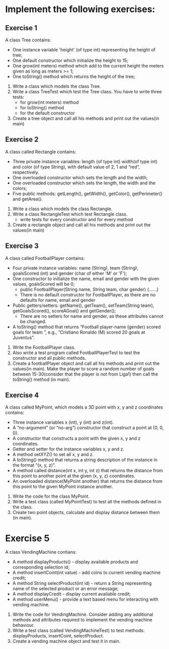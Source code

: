 # Implement the following exercises:

## Exercise 1

A class Tree contains:
- One instance variable 'height' (of type int) representing the height of tree;
- One default constructor which initialize the height to 15;
- One grow(int meters) method which add to the current height the meters given as long as meters >= 1;
- One toString() method which returns the height of the tree;
   
1. Write a class which models the class Tree. 
2. Write a class TreeTest which test the Tree class. You have to write three tests:
    * for grow(int meters) method
    * for toString() method
    * for the default constructor
3. Create a tree object and call all his methods and print out the values(in main)

## Exercise 2

A class called Rectangle contains:
- Three private instance variables: length (of type int) width(of type int) and color (of type String), with default value of 2, 1 and “red”, respectively.
- One overloaded constructor which sets the length and the width;
- One overloaded constructor which sets the length, the width and the colors;
- Five public methods: getLength(), getWidth(), getColor(), getPerimeter() and getArea().

1. Write a class which models the class Rectangle.
2. Write a class RectangleTest which test Rectangle class.
    * write tests for every constructor and for every method
3. Create a rectangle object and call all his methods and print out the values(in main)


## Exercise 3 

A class called FootballPlayer contains:
- Four private instance variables: name (String), team (String), goalsScored (int) and gender (char of either 'M' or 'F');
- One constructor to initialize the name, email and gender with the given values, goalsScored will be 0;
    * public FootballPlayer(String name, String team, char gender) {……}
    * There is no default constructor for FootballPlayer, as there are no defaults for name, email and gender
- Public getters/setters: getName(), getTeam(), setTeam(String team), getGoalsScored(), scoreAGoal() and getGender();
    * There are no setters for name and gender, as these attributes cannot be changed.
- A toString() method that returns “Football player-name (gender) scored <goalsScored> goals for team ”, e.g., “Cristiano Ronaldo (M) scored 20 goals at Juventus”.

1. Write the FootballPlayer class.
2. Also write a test program called FootballPlayerTest to test the constructor and all public methods.
3. Create a footballPlayer object and call all his methods and print out the values(in main). Make the player to score a random number of goals between 15-30(consider that the player is not from Liga1) then call the toString() method (in main).

## Exercise 4

A class called MyPoint, which models a 3D point with x, y and z coordinates contains:
- Three instance variables x (int), y (int) and z(int).
- A “no-argument” (or “no-arg”) constructor that construct a point at (0, 0, 0).
- A constructor that constructs a point with the given x, y and z coordinates.
- Getter and setter for the instance variables x, y and z.
- A method setXYZ() to set all  x, y and z.
- A toString() method that returns a string description of the instance in the format “(x, y, z)”.
- A method called distance(int x, int y, int z) that returns the distance from this point to another point at the given (x, y, z) coordinates.
- An overloaded distance(MyPoint another) that returns the distance from this point to the given MyPoint instance another.

1. Write the code for the class MyPoint.
2. Write a test class (called MyPointTest) to test all the methods defined in the class.
3. Create two point objects, calculate and display distance between them (in main). 

# Exercise 5 

A class VendingMachine contians:
- A method displayProducts() - display available products and corresponding selection id; 
- A method insertCoint(int value) - add coins to current vending machine credit;
- A method String selectProduct(int id) - return a String representing name of the selected product or an error message; 
- A method displayCredit - display current available credit; 
- A method userMenu() - provide a text based menu for interacting with vending machine. 

1. Write the code for VendingMachine. Consider adding any additional methods and attributes required to implement the vending machine behaviour.
2. Write a test class (called VendingMachineTest) to test methods: displayProducts, insertCoint, selectProduct.
3. Create a vending machine object and test it in main.
